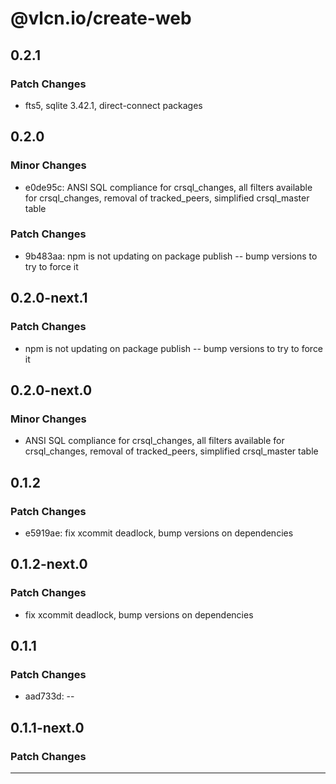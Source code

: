 # @vlcn.io/create-web

## 0.2.1

### Patch Changes

- fts5, sqlite 3.42.1, direct-connect packages

## 0.2.0

### Minor Changes

- e0de95c: ANSI SQL compliance for crsql_changes, all filters available for crsql_changes, removal of tracked_peers, simplified crsql_master table

### Patch Changes

- 9b483aa: npm is not updating on package publish -- bump versions to try to force it

## 0.2.0-next.1

### Patch Changes

- npm is not updating on package publish -- bump versions to try to force it

## 0.2.0-next.0

### Minor Changes

- ANSI SQL compliance for crsql_changes, all filters available for crsql_changes, removal of tracked_peers, simplified crsql_master table

## 0.1.2

### Patch Changes

- e5919ae: fix xcommit deadlock, bump versions on dependencies

## 0.1.2-next.0

### Patch Changes

- fix xcommit deadlock, bump versions on dependencies

## 0.1.1

### Patch Changes

- aad733d: --

## 0.1.1-next.0

### Patch Changes

---
